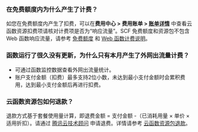 ### 在免费额度内为什么产生了计费？

如您在免费额度内产生了扣费，可以在**费用中心 > 费用账单 > [账单详情](https://console.cloud.tencent.com/expense/bill/summary)** 中查看云函数资源扣费项请核对计费项是否为“响应流量”。SCF 免费额度和资源包不包含 Web 函数响应流量，请参考 [免费额度](https://cloud.tencent.com/document/product/583/12282) 和 [Web 函数计费说明](https://cloud.tencent.com/document/product/583/66237)。

### 函数运行了很久没有更新，为什么只有本月产生了外网出流量计费？

- 可通过函数监控数据查看外网出流量统计。
- 账户支付金额（扣费）最多支持2位小数，未达到最小支付金额时会累积费用，达到最小支付金额后再进行扣费。


### 云函数资源包如何退款？

退款方式基于套餐使用量计算，即退费金额 = 支付金额 -（已消耗用量 × 单价 × 适用折扣）。请通过 [腾讯云技术顾问](https://cloud.tencent.com/act/event/connect-service#/) 申请退费。详情请参考 [云函数资源包退款](https://cloud.tencent.com/document/product/583/61679#.E8.B5.84.E6.BA.90.E5.8C.85.E9.80.80.E6.AC.BE)。
  
